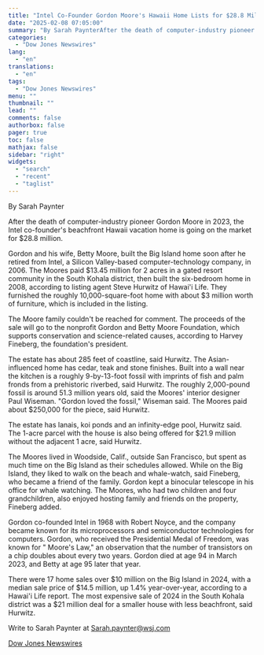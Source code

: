 ```yaml
---
title: "Intel Co-Founder Gordon Moore's Hawaii Home Lists for $28.8 Million — WSJ"
date: "2025-02-08 07:05:00"
summary: "By Sarah PaynterAfter the death of computer-industry pioneer Gordon Moore in 2023, the Intel co-founder's beachfront Hawaii vacation home is going on the market for $28.8 million.Gordon and his wife, Betty Moore, built the Big Island home soon after he retired from Intel, a Silicon Valley-based computer-technology company, in 2006...."
categories:
  - "Dow Jones Newswires"
lang:
  - "en"
translations:
  - "en"
tags:
  - "Dow Jones Newswires"
menu: ""
thumbnail: ""
lead: ""
comments: false
authorbox: false
pager: true
toc: false
mathjax: false
sidebar: "right"
widgets:
  - "search"
  - "recent"
  - "taglist"
---
```


By Sarah Paynter

After the death of computer-industry pioneer Gordon Moore in 2023, the Intel co-founder's beachfront Hawaii vacation home is going on the market for $28.8 million.

Gordon and his wife, Betty Moore, built the Big Island home soon after he retired from Intel, a Silicon Valley-based computer-technology company, in 2006. The Moores paid $13.45 million for 2 acres in a gated resort community in the South Kohala district, then built the six-bedroom home in 2008, according to listing agent Steve Hurwitz of Hawai'i Life. They furnished the roughly 10,000-square-foot home with about $3 million worth of furniture, which is included in the listing.

The Moore family couldn't be reached for comment. The proceeds of the sale will go to the nonprofit Gordon and Betty Moore Foundation, which supports conservation and science-related causes, according to Harvey Fineberg, the foundation's president.

The estate has about 285 feet of coastline, said Hurwitz. The Asian-influenced home has cedar, teak and stone finishes. Built into a wall near the kitchen is a roughly 9-by-13-foot fossil with imprints of fish and palm fronds from a prehistoric riverbed, said Hurwitz. The roughly 2,000-pound fossil is around 51.3 million years old, said the Moores' interior designer Paul Wiseman. "Gordon loved the fossil," Wiseman said. The Moores paid about $250,000 for the piece, said Hurwitz.

The estate has lanais, koi ponds and an infinity-edge pool, Hurwitz said. The 1-acre parcel with the house is also being offered for $21.9 million without the adjacent 1 acre, said Hurwitz.

The Moores lived in Woodside, Calif., outside San Francisco, but spent as much time on the Big Island as their schedules allowed. While on the Big Island, they liked to walk on the beach and whale-watch, said Fineberg, who became a friend of the family. Gordon kept a binocular telescope in his office for whale watching. The Moores, who had two children and four grandchildren, also enjoyed hosting family and friends on the property, Fineberg added.

Gordon co-founded Intel in 1968 with Robert Noyce, and the company became known for its microprocessors and semiconductor technologies for computers. Gordon, who received the Presidential Medal of Freedom, was known for " Moore's Law," an observation that the number of transistors on a chip doubles about every two years. Gordon died at age 94 in March 2023, and Betty at age 95 later that year.

There were 17 home sales over $10 million on the Big Island in 2024, with a median sale price of $14.5 million, up 1.4% year-over-year, according to a Hawai'i Life report. The most expensive sale of 2024 in the South Kohala district was a $21 million deal for a smaller house with less beachfront, said Hurwitz.

Write to Sarah Paynter at Sarah.paynter@wsj.com

[Dow Jones Newswires](https://www.tradingview.com/news/DJN_DN20250207011461:0/)
